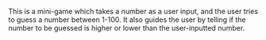 This is a mini-game which takes a number as a user input, and the user tries to guess a number between 1-100.
It also guides the user by telling if the number to be guessed is higher or lower than the user-inputted number.
